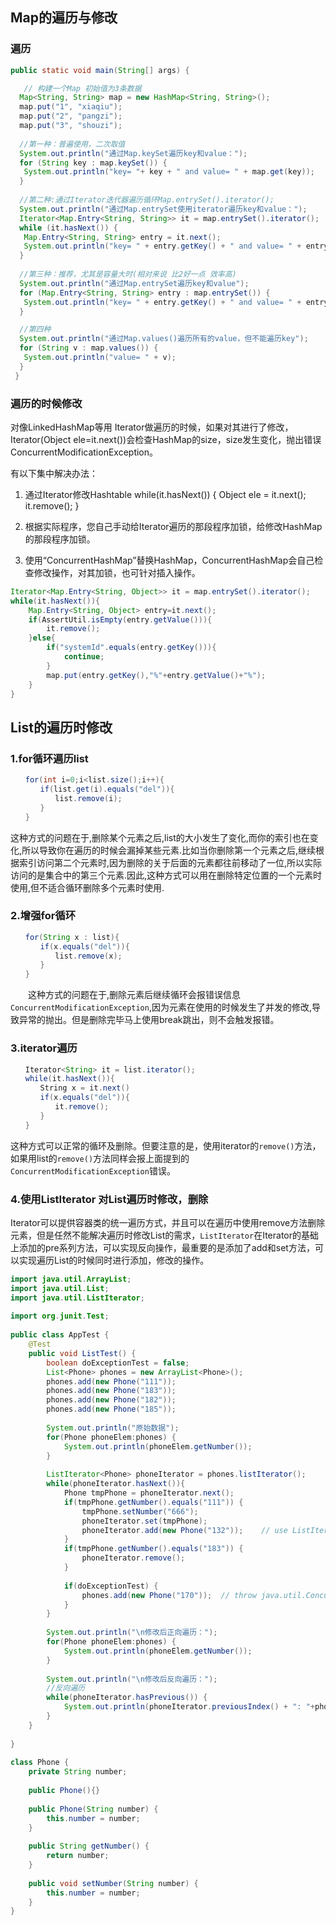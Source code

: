 ## Map的遍历与修改

### 遍历

```java
public static void main(String[] args) {

   // 构建一个Map 初始值为3条数据
  Map<String, String> map = new HashMap<String, String>();
  map.put("1", "xiaqiu");
  map.put("2", "pangzi");
  map.put("3", "shouzi");
  
  //第一种：普遍使用，二次取值
  System.out.println("通过Map.keySet遍历key和value：");
  for (String key : map.keySet()) {
   System.out.println("key= "+ key + " and value= " + map.get(key));
  }
  
  //第二种:通过Iterator迭代器遍历循环Map.entrySet().iterator();
  System.out.println("通过Map.entrySet使用iterator遍历key和value：");
  Iterator<Map.Entry<String, String>> it = map.entrySet().iterator();
  while (it.hasNext()) {
   Map.Entry<String, String> entry = it.next();
   System.out.println("key= " + entry.getKey() + " and value= " + entry.getValue());
  }
  
  //第三种：推荐，尤其是容量大时(相对来说 比2好一点 效率高)
  System.out.println("通过Map.entrySet遍历key和value");
  for (Map.Entry<String, String> entry : map.entrySet()) {
   System.out.println("key= " + entry.getKey() + " and value= " + entry.getValue());
  }

  //第四种
  System.out.println("通过Map.values()遍历所有的value，但不能遍历key");
  for (String v : map.values()) {
   System.out.println("value= " + v);
  }
 }
```

### 遍历的时候修改

对像LinkedHashMap等用 Iterator做遍历的时候，如果对其进行了修改，Iterator(Object ele=it.next())会检查HashMap的size，size发生变化，抛出错误ConcurrentModificationException。

有以下集中解决办法：

1) 通过Iterator修改Hashtable
 while(it.hasNext()) {
 	Object ele = it.next();
        it.remove();
 }

2) 根据实际程序，您自己手动给Iterator遍历的那段程序加锁，给修改HashMap的那段程序加锁。

 3) 使用“ConcurrentHashMap”替换HashMap，ConcurrentHashMap会自己检查修改操作，对其加锁，也可针对插入操作。

```java
Iterator<Map.Entry<String, Object>> it = map.entrySet().iterator();
while(it.hasNext()){
    Map.Entry<String, Object> entry=it.next();
    if(AssertUtil.isEmpty(entry.getValue())){
        it.remove();
    }else{
        if("systemId".equals(entry.getKey())){
            continue;
        }
        map.put(entry.getKey(),"%"+entry.getValue()+"%");
    }
}
```

## List的遍历时修改

### 1.for循环遍历list

```java
　　for(int i=0;i<list.size();i++){
　　　　if(list.get(i).equals("del")){
　　　　　　list.remove(i);
　　　　}
　　}
```

这种方式的问题在于,删除某个元素之后,list的大小发生了变化,而你的索引也在变化,所以导致你在遍历的时候会漏掉某些元素.比如当你删除第一个元素之后,继续根据索引访问第二个元素时,因为删除的关于后面的元素都往前移动了一位,所以实际访问的是集合中的第三个元素.因此,这种方式可以用在删除特定位置的一个元素时使用,但不适合循环删除多个元素时使用.

### 2.增强for循环

```java
　　for(String x : list){
　　　　if(x.equals("del")){
　　　　　　list.remove(x);
　　　　}
　　}
```

　　这种方式的问题在于,删除元素后继续循环会报错误信息`ConcurrentModificationException`,因为元素在使用的时候发生了并发的修改,导致异常的抛出。但是删除完毕马上使用break跳出，则不会触发报错。

### 3.iterator遍历

```java
　　Iterator<String> it = list.iterator();
　　while(it.hasNext()){
　　　　String x = it.next()
　　　　if(x.equals("del")){
　　　　　　it.remove();
　　　　}
　　}
```

这种方式可以正常的循环及删除。但要注意的是，使用iterator的`remove()`方法，如果用list的`remove()`方法同样会报上面提到的`ConcurrentModificationException`错误。

### 4.使用ListIterator 对List遍历时修改，删除

Iterator可以提供容器类的统一遍历方式，并且可以在遍历中使用remove方法删除元素，但是任然不能解决遍历时修改List的需求，`ListIterator`在Iterator的基础上添加的pre系列方法，可以实现反向操作，最重要的是添加了add和set方法，可以实现遍历List的时候同时进行添加，修改的操作。

```java
import java.util.ArrayList;
import java.util.List;
import java.util.ListIterator;
 
import org.junit.Test;
 
public class AppTest {
	@Test
	public void ListTest() {
		boolean doExceptionTest = false;
		List<Phone> phones = new ArrayList<Phone>();
		phones.add(new Phone("111"));
		phones.add(new Phone("183"));
		phones.add(new Phone("182"));
		phones.add(new Phone("185"));
		
		System.out.println("原始数据");
		for(Phone phoneElem:phones) {
			System.out.println(phoneElem.getNumber());
		}
		
		ListIterator<Phone> phoneIterator = phones.listIterator();
		while(phoneIterator.hasNext()){
			Phone tmpPhone = phoneIterator.next();
			if(tmpPhone.getNumber().equals("111")) {
				tmpPhone.setNumber("666");
				phoneIterator.set(tmpPhone);
				phoneIterator.add(new Phone("132"));	// use ListIterator add item is ok
			}
			if(tmpPhone.getNumber().equals("183")) {
				phoneIterator.remove();
			}
			
			if(doExceptionTest) {
				phones.add(new Phone("170"));  // throw java.util.ConcurrentModificationException
			}
		}
		
		System.out.println("\n修改后正向遍历：");
		for(Phone phoneElem:phones) {
			System.out.println(phoneElem.getNumber());
		}
		
		System.out.println("\n修改后反向遍历：");
		//反向遍历
		while(phoneIterator.hasPrevious()) {
			System.out.println(phoneIterator.previousIndex() + ": "+phoneIterator.previous().getNumber());
		}
	}
    
}
 
class Phone {
	private String number;
	
	public Phone(){}
	
	public Phone(String number) {
		this.number = number;		
	}
 
	public String getNumber() {
		return number;
	}
 
	public void setNumber(String number) {
		this.number = number;
	}
}
```

